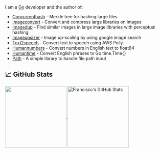 I am a [Go](https://github.com/golang/go) developer and the author of:

- [Concurrenthash](https://github.com/kmulvey/concurrenthash) - Merkle tree for hashing large files 
- [Imageconvert](https://github.com/kmulvey/imageconvert) - Convert and compress large libraries on images
- [Imagedup](https://github.com/kmulvey/imagedup) - Find similar images in large image libraries with perceptual hashing
- [Imageupsizer](https://github.com/kmulvey/imageupsizer) - Image up-scaling by using google image search 
- [Text2speech](https://github.com/kmulvey/text2speech) - Convert text to speech using AWS Polly.
- [Humannumbers](https://github.com/kmulvey/humannumbers) - Convert numbers in English text to float64
- [Humantime](https://github.com/kmulvey/humantime) - Convert English phrases to Go time.Time{}
- [Path](https://github.com/kmulvey/path) - A simple library to handle file path input


## &#x1f4c8; GitHub Stats

<a href="https://github.com/kmulvey/kmulvey">
  <img height="200px" align="center" src="https://github-readme-stats.vercel.app/api/top-langs/?username=kmulvey&layout=compact&langs_count=10&hide=asp,php&title_color=ffffff&text_color=c9cacc&icon_color=2bbc8a&bg_color=1d1f21" />
</a>
<a href="https://github.com/kmulvey/kmulvey">
  <img height="200px" align="center" src="https://github-readme-stats.vercel.app/api?username=kmulvey&show_icons=true&line_height=27&count_private=true&title_color=ffffff&text_color=c9cacc&icon_color=2bbc8a&bg_color=1d1f21" alt="Francisco's GitHub Stats" />
</a>
